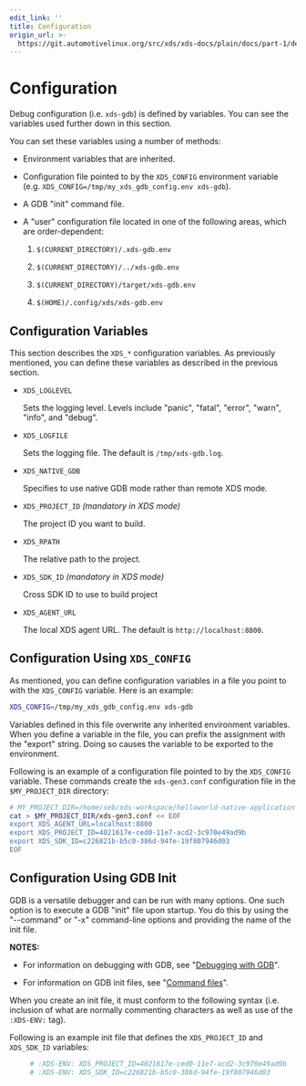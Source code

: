 ```yaml
---
edit_link: ''
title: Configuration
origin_url: >-
  https://git.automotivelinux.org/src/xds/xds-docs/plain/docs/part-1/debug-configuration.md?h=flounder
---
```


<!-- WARNING: This file is generated by fetch_docs.js using /home/boron/Documents/AGL/docs-webtemplate/site/_data/tocs/devguides/flounder/xds-docs-guides-flounder-devguides-book.yml -->

# Configuration

Debug configuration (i.e. `xds-gdb`) is defined by variables.
You can see the variables used further down in this section.

You can set these variables using a number of methods:

- Environment variables that are inherited.

- Configuration file pointed to by the `XDS_CONFIG` environment variable
  (e.g. `XDS_CONFIG=/tmp/my_xds_gdb_config.env xds-gdb`).

- A GDB "init" command file.

- A "user" configuration file located in one of the following
  areas, which are order-dependent:

  1. `$(CURRENT_DIRECTORY)/.xds-gdb.env`

  1. `$(CURRENT_DIRECTORY)/../xds-gdb.env`

  1. `$(CURRENT_DIRECTORY)/target/xds-gdb.env`

  1. `$(HOME)/.config/xds/xds-gdb.env`

## Configuration Variables

This section describes the `XDS_*` configuration variables.
As previously mentioned, you can define these variables as
described in the previous section.

- `XDS_LOGLEVEL`

  Sets the logging level.
  Levels include "panic", "fatal", "error", "warn", "info", and "debug".

- `XDS_LOGFILE`

  Sets the logging file.
  The default is `/tmp/xds-gdb.log`.

- `XDS_NATIVE_GDB`

  Specifies to use native GDB mode rather than remote XDS mode.

- `XDS_PROJECT_ID`  *(mandatory in XDS mode)*

  The project ID you want to build.

- `XDS_RPATH`

  The relative path to the project.

- `XDS_SDK_ID`   *(mandatory in XDS mode)*

  Cross SDK ID to use to build project

- `XDS_AGENT_URL`

  The local XDS agent URL.
  The default is `http://localhost:8800`.

## Configuration Using `XDS_CONFIG`

As mentioned, you can define configuration variables in
a file you point to with the `XDS_CONFIG` variable.
Here is an example:

```bash
XDS_CONFIG=/tmp/my_xds_gdb_config.env xds-gdb
```

Variables defined in this file overwrite any inherited
environment variables.
When you define a variable in the file, you can prefix the
assignment with the "export" string.
Doing so causes the variable to be exported to the environment.

Following is an example of a configuration file pointed
to by the `XDS_CONFIG` variable.
These commands create the `xds-gen3.conf` configuration file
in the `$MY_PROJECT_DIR` directory:

```bash
# MY_PROJECT_DIR=/home/seb/xds-workspace/helloworld-native-application
cat > $MY_PROJECT_DIR/xds-gen3.conf << EOF
export XDS_AGENT_URL=localhost:8800
export XDS_PROJECT_ID=4021617e-ced0-11e7-acd2-3c970e49ad9b
export XDS_SDK_ID=c226821b-b5c0-386d-94fe-19f807946d03
EOF
```

## Configuration Using GDB Init

GDB is a versatile debugger and can be run with many options.
One such option is to execute a GDB "init" file upon startup.
You do this by using the "--command" or "-x" command-line options
and providing the name of the init file.

<!-- section-note -->
**NOTES:**

- For information on debugging with GDB, see
  "[Debugging with GDB](https://www.sourceware.org/gdb/onlinedocs/gdb.html)".

- For information on GDB init files, see
  "[Command files](https://ftp.gnu.org/old-gnu/Manuals/gdb-5.1.1/html_node/gdb_190.html)".
<!-- end-section-note -->

When you create an init file, it must conform to the following
syntax (i.e. inclusion of what are normally commenting characters
as well as use of the `:XDS-ENV:` tag).

Following is an example init file that defines the `XDS_PROJECT_ID`
and `XDS_SDK_ID` variables:

```bash
     # :XDS-ENV: XDS_PROJECT_ID=4021617e-ced0-11e7-acd2-3c970e49ad9b
     # :XDS-ENV: XDS_SDK_ID=c226821b-b5c0-386d-94fe-19f807946d03
```
